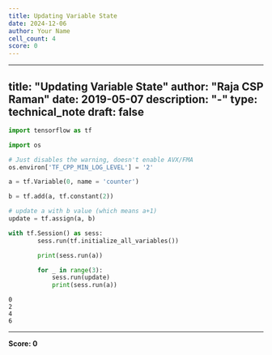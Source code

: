 ```yaml
---
title: Updating Variable State
date: 2024-12-06
author: Your Name
cell_count: 4
score: 0
---
```


---
title: "Updating Variable State"
author: "Raja CSP Raman"
date: 2019-05-07
description: "-"
type: technical_note
draft: false
---

```python
import tensorflow as tf

import os

# Just disables the warning, doesn't enable AVX/FMA
os.environ['TF_CPP_MIN_LOG_LEVEL'] = '2'
```


```python
a = tf.Variable(0, name = 'counter')

b = tf.add(a, tf.constant(2))

# update a with b value (which means a+1)
update = tf.assign(a, b)
```


```python
with tf.Session() as sess:
        sess.run(tf.initialize_all_variables())

        print(sess.run(a))

        for _ in range(3):
            sess.run(update)
            print(sess.run(a))
```

    0
    2
    4
    6



---
**Score: 0**